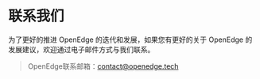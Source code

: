 # 联系我们

为了更好的推进 OpenEdge 的迭代和发展，如果您有更好的关于 OpenEdge 的发展建议，欢迎通过电子邮件方式与我们联系。

> OpenEdge联系邮箱：<contact@openedge.tech>